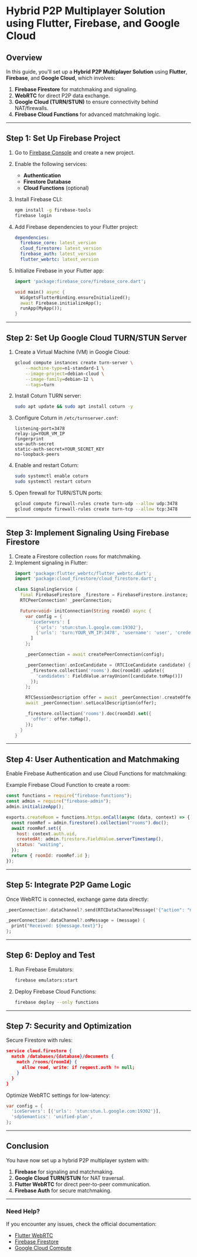 # Hybrid P2P Multiplayer Solution using Flutter, Firebase, and Google Cloud

## Overview
In this guide, you'll set up a **Hybrid P2P Multiplayer Solution** using **Flutter**, **Firebase**, and **Google Cloud**, which involves:

1. **Firebase Firestore** for matchmaking and signaling.
2. **WebRTC** for direct P2P data exchange.
3. **Google Cloud (TURN/STUN)** to ensure connectivity behind NAT/firewalls.
4. **Firebase Cloud Functions** for advanced matchmaking logic.

---

## Step 1: Set Up Firebase Project

1. Go to [Firebase Console](https://console.firebase.google.com/) and create a new project.
2. Enable the following services:
   - **Authentication**
   - **Firestore Database**
   - **Cloud Functions** (optional)

3. Install Firebase CLI:
   ```bash
   npm install -g firebase-tools
   firebase login
   ```

4. Add Firebase dependencies to your Flutter project:
   ```yaml
   dependencies:
     firebase_core: latest_version
     cloud_firestore: latest_version
     firebase_auth: latest_version
     flutter_webrtc: latest_version
   ```

5. Initialize Firebase in your Flutter app:
   ```dart
   import 'package:firebase_core/firebase_core.dart';

   void main() async {
     WidgetsFlutterBinding.ensureInitialized();
     await Firebase.initializeApp();
     runApp(MyApp());
   }
   ```

---

## Step 2: Set Up Google Cloud TURN/STUN Server

1. Create a Virtual Machine (VM) in Google Cloud:
   ```bash
   gcloud compute instances create turn-server \
       --machine-type=n1-standard-1 \
       --image-project=debian-cloud \
       --image-family=debian-12 \
       --tags=turn
   ```

2. Install Coturn TURN server:
   ```bash
   sudo apt update && sudo apt install coturn -y
   ```

3. Configure Coturn in `/etc/turnserver.conf`:
   ```plaintext
   listening-port=3478
   relay-ip=YOUR_VM_IP
   fingerprint
   use-auth-secret
   static-auth-secret=YOUR_SECRET_KEY
   no-loopback-peers
   ```

4. Enable and restart Coturn:
   ```bash
   sudo systemctl enable coturn
   sudo systemctl restart coturn
   ```

5. Open firewall for TURN/STUN ports:
   ```bash
   gcloud compute firewall-rules create turn-udp --allow udp:3478
   gcloud compute firewall-rules create turn-tcp --allow tcp:3478
   ```

---

## Step 3: Implement Signaling Using Firebase Firestore

1. Create a Firestore collection `rooms` for matchmaking.
2. Implement signaling in Flutter:
   ```dart
   import 'package:flutter_webrtc/flutter_webrtc.dart';
   import 'package:cloud_firestore/cloud_firestore.dart';

   class SignalingService {
     final FirebaseFirestore _firestore = FirebaseFirestore.instance;
     RTCPeerConnection? _peerConnection;

     Future<void> initConnection(String roomId) async {
       var config = {
         'iceServers': [
           {'urls': 'stun:stun.l.google.com:19302'},
           {'urls': 'turn:YOUR_VM_IP:3478', 'username': 'user', 'credential': 'YOUR_SECRET_KEY'}
         ]
       };

       _peerConnection = await createPeerConnection(config);

       _peerConnection!.onIceCandidate = (RTCIceCandidate candidate) {
         _firestore.collection('rooms').doc(roomId).update({
           'candidates': FieldValue.arrayUnion([candidate.toMap()])
         });
       };

       RTCSessionDescription offer = await _peerConnection!.createOffer();
       await _peerConnection!.setLocalDescription(offer);

       _firestore.collection('rooms').doc(roomId).set({
         'offer': offer.toMap(),
       });
     }
   }
   ```

---

## Step 4: User Authentication and Matchmaking

Enable Firebase Authentication and use Cloud Functions for matchmaking:

Example Firebase Cloud Function to create a room:

```javascript
const functions = require("firebase-functions");
const admin = require("firebase-admin");
admin.initializeApp();

exports.createRoom = functions.https.onCall(async (data, context) => {
  const roomRef = admin.firestore().collection("rooms").doc();
  await roomRef.set({
    host: context.auth.uid,
    createdAt: admin.firestore.FieldValue.serverTimestamp(),
    status: "waiting",
  });
  return { roomId: roomRef.id };
});
```

---

## Step 5: Integrate P2P Game Logic

Once WebRTC is connected, exchange game data directly:

```dart
_peerConnection!.dataChannel?.send(RTCDataChannelMessage('{"action": "move", "x": 10, "y": 20"}'));

_peerConnection!.dataChannel?.onMessage = (message) {
  print("Received: ${message.text}");
};
```

---

## Step 6: Deploy and Test

1. Run Firebase Emulators:
   ```bash
   firebase emulators:start
   ```

2. Deploy Firebase Cloud Functions:
   ```bash
   firebase deploy --only functions
   ```

---

## Step 7: Security and Optimization

Secure Firestore with rules:

```json
service cloud.firestore {
  match /databases/{database}/documents {
    match /rooms/{roomId} {
      allow read, write: if request.auth != null;
    }
  }
}
```

Optimize WebRTC settings for low-latency:

```dart
var config = {
  'iceServers': [{'urls': 'stun:stun.l.google.com:19302'}],
  'sdpSemantics': 'unified-plan',
};
```

---

## Conclusion

You have now set up a hybrid P2P multiplayer system with:

1. **Firebase** for signaling and matchmaking.
2. **Google Cloud TURN/STUN** for NAT traversal.
3. **Flutter WebRTC** for direct peer-to-peer communication.
4. **Firebase Auth** for secure matchmaking.

---

### Need Help?
If you encounter any issues, check the official documentation:
- [Flutter WebRTC](https://pub.dev/packages/flutter_webrtc)
- [Firebase Firestore](https://firebase.google.com/docs/firestore)
- [Google Cloud Compute](https://cloud.google.com/compute/docs/)
